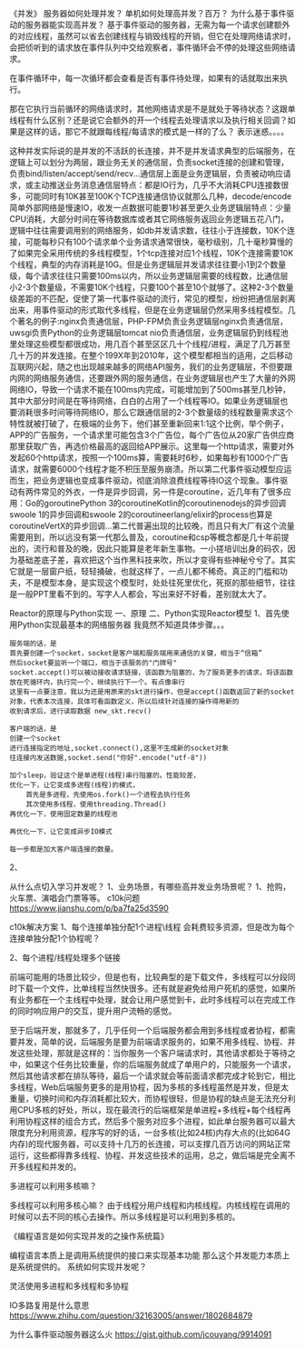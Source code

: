 《并发》
服务器如何处理并发？
单机如何处理高并发？百万？
为什么基于事件驱动的服务器能实现高并发？
基于事件驱动的服务器，无需为每一个请求创建额外的对应线程，虽然可以省去创建线程与销毁线程的开销，但它在处理网络请求时，会把侦听到的请求放在事件队列中交给观察者，事件循环会不停的处理这些网络请求。

在事件循环中，每一次循环都会查看是否有事件待处理，如果有的话就取出来执行。

那在它执行当前循环的网络请求时，其他网络请求是不是就处于等待状态？这跟单线程有什么区别？还是说它会额外的开一个线程去处理请求以及执行相关回调？如果是这样的话，那它不就跟每线程/每请求的模式是一样的了么？
表示迷惑。。。。




这种并发实际说的是并发的不活跃的长连接，并不是并发请求典型的后端服务，在逻辑上可以划分为两层，跟业务无关的通信层，负责socket连接的创建和管理，负责bind/listen/accept/send/recv...通信层上面是业务逻辑层，负责被动响应请求，或主动推送业务消息通信层特点：都是IO行为，几乎不大消耗CPU连接数很多，可能同时有10K甚至100K个TCP连接通信协议就那么几种，decode/encode简单外部网络是慢速IO，收发一点数据可能要1秒甚至更久业务逻辑层特点：少量CPU消耗，大部分时间在等待数据库或者其它网络服务返回业务逻辑五花八门，逻辑中往往需要调用别的网络服务，如db并发请求数，往往小于连接数，10K个连接，可能每秒只有100个请求单个业务请求通常很快，毫秒级别，几十毫秒算慢的了如果完全采用传统的多线程模型，1个tcp连接对应1个线程，10K个连接需要10K个线程，典型的内存消耗是10G。但是业务逻辑层并发请求往往要小1到2个数量级，每个请求往往只需要100ms以内，所以业务逻辑层需要的线程数，比通信层小2-3个数量级，不需要10K个线程，只要100个甚至10个就够了。这种2-3个数量级差距的不匹配，促使了第一代事件驱动的流行，常见的模型，纷纷把通信层剥离出来，用事件驱动的形式取代多线程，但是在业务逻辑层仍然采用多线程模型。几个著名的例子:nginx负责通信层，PHP-FPM负责业务逻辑层nginx负责通信层，uwsgi负责Python的业务逻辑层tomcat nio负责通信层，业务逻辑层扔到线程池里处理这些模型都很成功，用几百个甚至区区几十个线程/进程，满足了几万甚至几十万的并发连接。在整个199X年到2010年，这个模型都相当的适用，之后移动互联网兴起，随之也出现越来越多的网络API服务，我们的业务逻辑层，不但要跟内网的网络服务通信，还要跟外网的服务通信，在业务逻辑层也产生了大量的外网网络IO，导致一个请求不能在100ms内完成，可能增加到了500ms甚至几秒钟，其中大部分时间是在等待网络，白白的占用了一个线程等IO。如果业务逻辑层也要消耗很多时间等待网络IO，那么它跟通信层的2-3个数量级的线程数量需求这个特性就被打破了，在极端的业务下，他们甚至重新回来1:1这个比例，举个例子，APP的广告服务，一个请求里可能包含3个广告位，每个广告位从20家广告供应商那里获取广告，再选价格最高的返回给APP展示。这里每一个http请求，需要对外发起60个http请求，按照一个100ms算，需要耗时6秒，如果每秒有1000个广告请求，就需要6000个线程才能不积压至服务崩溃。所以第二代事件驱动模型应运而生，把业务逻辑也变成事件驱动，彻底消除浪费线程等待IO这个现象。事件驱动有两件常见的外衣，一件是异步回调，另一件是coroutine，近几年有了很多应用：Go的goroutinePython 3的coroutineKotlin的coroutinenodejs的异步回调swoole 1的异步回调和swoole 2的coroutineerlang/elixir的process也算是coroutineVertX的异步回调...第二代普遍出现的比较晚，而且只有大厂有这个流量需要用到，所以远没有第一代那么普及，coroutine和csp等概念都是几十年前提出的，流行和普及的晚，因此只能算是老年新生事物。一小搓培训出身的码农，因为基础差底子差，喜欢把这个当作黑科技来吹，所以才变得有些神秘兮兮了。其实它就是一层窗户纸，轻轻捅破，也就这样了，一点儿都不稀奇。真正的门槛和功夫，不是模型本身，是实现这个模型时，处处往死里优化，死抠的那些细节，往往是一般PPT里看不到的。写字人人都会，写出来好不好看，差别就太大了。



Reactor的原理与Python实现
一、原理
二、Python实现Reactor模型
1、首先使用Python实现最基本的网络服务器
	我竟然不知道具体步骤。。。

	服务端的话，是
	首先要创建一个socket，socket是客户端和服务端用来通信的关键，相当于“信箱”
	然后socket要监听一个端口，相当于该服务的"门牌号"
	socket.accept()可以被动接收请求链接，该函数为阻塞的，为了服务更多的请求，将该函数放在死循环内，执行完一个，继续执行下一个。有点像串行
	这里有一点要注意，我以为还是用原来的skt进行操作，但是accept()函数返回了新的socket对象，代表本次连接，具体可看函数定义，所以后续针对连接的操作得用新的
	收到请求后，进行读取数据 new_skt.recv()

	客户端的话，是
	创建一个socket
	进行连接指定的地址,socket.connect(),这里不生成新的socket对象
	往连接内发送数据,socket.send("你好".encode("utf-8"))

	加个sleep，验证这个是单进程(线程)串行阻塞的。性能较差，
	优化一下，让它变成多进程(线程)的模式，
		首先是多进程，先使用os.fork()一个进程去执行任务
		其次使用多线程，使用threading.Thread()
	再优化一下，使用固定数量的线程池

	再优化一下，让它变成异步IO模式
	
	每一步都是加大客户端连接的数量。

2、


从什么点切入学习并发呢？
1、业务场景，有哪些高并发业务场景呢？
	1、抢购，火车票、演唱会门票等等。
	c10k问题
		https://www.jianshu.com/p/ba7fa25d3590


c10k解决方案
1、每个连接单独分配1个进程\线程
	会耗费较多资源，但是改为每个连接单独分配1个协程呢？

2、每个进程/线程处理多个链接

前端可能用的场景比较少，但是也有，比较典型的是下载文件，多线程可以分段同时下载一个文件，比单线程当然快很多。还有就是避免给用户死机的感觉，如果所有业务都在一个主线程中处理，就会让用户感觉到卡，此时多线程可以在完成工作的同时响应用户的交互，提升用户流畅的感觉。

至于后端开发，那就多了，几乎任何一个后端服务都会用到多线程或者协程，都需要并发，简单的说，后端服务是要为前端请求服务的，如果不用多线程、协程、并发这些处理，那就是这样的：当你服务一个客户端请求时，其他请求都处于等待之中，如果这个任务比较重量，你的后端服务就成了单用户的，只能服务一个请求，然后其他请求都在排队等待，最后一个请求就会等前面请求都完成才轮到它，相比多线程，Web后端服务更多的是用协程，因为多核的多线程虽然是并发，但是太重量，切换时间和内存消耗都比较大，而协程很轻，但是协程的缺点是无法充分利用CPU多核的好处，所以，现在最流行的后端框架是单进程+多线程+每个线程再利用协程这样的组合方式，然后多个服务对应多个进程，如此单台服务器可以最大限度充分利用资源，程序写的好的话，一台多核(比如24核)内存大点的(比如64G内存)的现代服务器，可以支持十几万的长连接，可以支撑几百万访问的网站正常运行，这些都得靠多线程、协程、并发这些技术的运用，总之，做后端是完全离不开多线程和并发的。

多进程可以利用多核嘛？

多线程可以利用多核心嘛？
由于线程分用户线程和内核线程。内核线程在调用的时候可以去不同的核心去操作。所以多线程是可以利用到多核的。


《编程语言是如何实现并发的之操作系统篇》

编程语言本质上是调用系统提供的接口来实现基本功能
那么这个并发能力本质上是系统提供的。
系统如何实现并发呢？

灵活使用多进程和多线程和多协程


IO多路复用是什么意思
https://www.zhihu.com/question/32163005/answer/1802684879

为什么事件驱动服务器这么火
	https://gist.github.com/jcouyang/9914091


